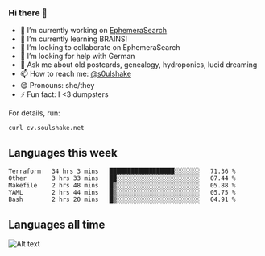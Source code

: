### Hi there 👋

<!--
**soulshake/soulshake** is a ✨ _special_ ✨ repository because its `README.md` (this file) appears on your GitHub profile.

Here are some ideas to get you started:

- 🔭 I’m currently working on ...
- 🌱 I’m currently learning ...
- 👯 I’m looking to collaborate on ...
- 🤔 I’m looking for help with ...
- 💬 Ask me about ...
- 📫 How to reach me: ...
- 😄 Pronouns: ...
- ⚡ Fun fact: ...
-->


- 🔭 I’m currently working on [EphemeraSearch](https://www.ephemerasearch.com/)
- 🌱 I’m currently learning BRAINS!
- 👯 I’m looking to collaborate on EphemeraSearch
- 🤔 I’m looking for help with German
- 💬 Ask me about old postcards, genealogy, hydroponics, lucid dreaming
- 📫 How to reach me: [@s0ulshake](https://twitter.com/soulshake)
- 😄 Pronouns: she/they
- ⚡ Fun fact: I <3 dumpsters

For details, run:

```
curl cv.soulshake.net
```

## Languages this week

<!--START_SECTION:waka-->
```text
Terraform   34 hrs 3 mins   ██████████████████░░░░░░░   71.36 % 
Other       3 hrs 33 mins   ██░░░░░░░░░░░░░░░░░░░░░░░   07.44 % 
Makefile    2 hrs 48 mins   █▒░░░░░░░░░░░░░░░░░░░░░░░   05.88 % 
YAML        2 hrs 44 mins   █▒░░░░░░░░░░░░░░░░░░░░░░░   05.75 % 
Bash        2 hrs 20 mins   █▒░░░░░░░░░░░░░░░░░░░░░░░   04.91 % 
```
<!--END_SECTION:waka-->

## Languages all time
![Alt text](https://wakatime.com/share/@aj/6aa10b67-a5e9-4fb1-acaf-8692f4385172.svg)
